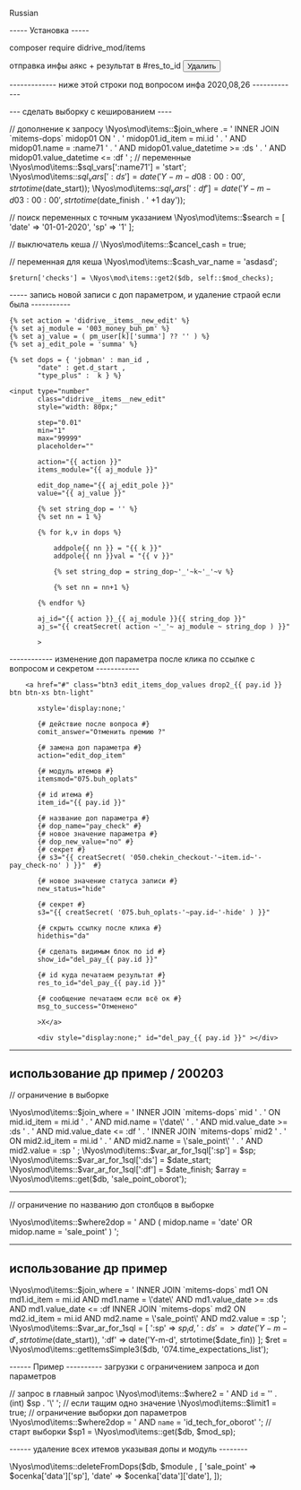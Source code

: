 Russian

----- Установка ----- 

composer require didrive_mod/items




отправка инфы аякс + результат в #res_to_id
<input class="base__send_to_ajax" type="button" 
       res_to_id="res{{ v1.id }}"
       href_to_ajax="/vendor/didrive_mod/items/3/micro-service/edit-dop-pole.php"
       id="{{v1.id}}"
       s="{{ creatSecret(v1.id) }}"
       ajax_module="{{ get.level }}"
       dop_name="status"
       new_val="delete"
       value="Удалить" />






------------- ниже этой строки под вопросом инфа 2020,08,26 -------------

--- сделать выборку с кешированием ----

// дополнение к запросу
            \Nyos\mod\items::$join_where .= ' INNER JOIN `mitems-dops` midop01 ON '
                    . ' midop01.id_item = mi.id '
                    . ' AND midop01.name = :name71 '
                    . ' AND midop01.value_datetime >= :ds '
                    . ' AND midop01.value_datetime <= :df '
            ;
// переменные
    \Nyos\mod\items::$sql_vars[':name71'] = 'start';
    \Nyos\mod\items::$sql_vars[':ds'] = date('Y-m-d 08:00:00', strtotime($date_start));
    \Nyos\mod\items::$sql_vars[':df'] = date('Y-m-d 03:00:00', strtotime($date_finish . ' +1 day'));

// поиск переменных с точным указанием
    \Nyos\mod\items::$search = [
        'date' => '01-01-2020',
        'sp' => '1'
        ];

// выключатель кеша
    // \Nyos\mod\items::$cancel_cash = true;

// переменная для кеша
    \Nyos\mod\items::$cash_var_name = 'asdasd';

    $return['checks'] = \Nyos\mod\items::get2($db, self::$mod_checks);




----- запись новой записи с доп параметром, и удаление страой если была -----------

    {% set action = 'didrive__items__new_edit' %}
    {% set aj_module = '003_money_buh_pm' %}
    {% set aj_value = ( pm_user[k]['summa'] ?? '' ) %}
    {% set aj_edit_pole = 'summa' %}

    {% set dops = { 'jobman' : man_id ,
           "date" : get.d_start ,
           "type_plus" :  k } %}

    <input type="number" 
           class="didrive__items__new_edit"
           style="width: 80px;"

           step="0.01"
           min="1"
           max="99999"
           placeholder=""

           action="{{ action }}"
           items_module="{{ aj_module }}"

           edit_dop_name="{{ aj_edit_pole }}"
           value="{{ aj_value }}"

           {% set string_dop = '' %}
           {% set nn = 1 %}

           {% for k,v in dops %}

               addpole{{ nn }} = "{{ k }}"
               addpole{{ nn }}val = "{{ v }}"

               {% set string_dop = string_dop~'_'~k~'_'~v %}

               {% set nn = nn+1 %}

           {% endfor %}

           aj_id="{{ action }}_{{ aj_module }}{{ string_dop }}"
           aj_s="{{ creatSecret( action ~'_'~ aj_module ~ string_dop ) }}"

           >




------------ изменение доп параметра после клика по ссылке с вопросом и секретом ------------

        <a href="#" class="btn3 edit_items_dop_values drop2_{{ pay.id }} btn btn-xs btn-light" 

           xstyle='display:none;'

           {# действие после вопроса #}
           comit_answer="Отменить премию ?"

           {# замена доп параметра #}
           action="edit_dop_item"

           {# модуль итемов #}
           itemsmod="075.buh_oplats"

           {# id итема #}
           item_id="{{ pay.id }}"

           {# название доп параметра #}
           {# dop_name="pay_check" #}
           {# новое значение параметра #}
           {# dop_new_value="no" #}
           {# секрет #}
           {# s3="{{ creatSecret( '050.chekin_checkout-'~item.id~'-pay_check-no' ) }}"  #}

           {# новое значение статуса записи #}
           new_status="hide"

           {# секрет #}
           s3="{{ creatSecret( '075.buh_oplats-'~pay.id~'-hide' ) }}" 

           {# скрыть ссылку после клика #}
           hidethis="da" 

           {# сделать видимым блок по id #}
           show_id="del_pay_{{ pay.id }}" 

           {# id куда печатаем результат #}
           res_to_id="del_pay_{{ pay.id }}" 

           {# сообщение печатаем если всё ок #}
           msg_to_success="Отменено"

           >Х</a>

           <div style="display:none;" id="del_pay_{{ pay.id }}" ></div>
                   







------------------
использование др пример / 200203
------------------- 

// ограничение в выборке

\Nyos\mod\items::$join_where = ' INNER JOIN `mitems-dops` mid '
        . ' ON mid.id_item = mi.id '
        . ' AND mid.name = \'date\' '
        . ' AND mid.value_date >= :ds '
        . ' AND mid.value_date <= :df '
        . ' INNER JOIN `mitems-dops` mid2 '
        . ' ON mid2.id_item = mi.id '
        . ' AND mid2.name = \'sale_point\' '
        . ' AND mid2.value = :sp '
;
\Nyos\mod\items::$var_ar_for_1sql[':sp'] = $sp;
\Nyos\mod\items::$var_ar_for_1sql[':ds'] = $date_start;
\Nyos\mod\items::$var_ar_for_1sql[':df'] = $date_finish;
$array = \Nyos\mod\items::get($db, 'sale_point_oborot');

--------------

//  ограничение по названию доп столбцов в выборке

\Nyos\mod\items::$where2dop = ' AND ( midop.name = \'date\' OR midop.name = \'sale_point\' ) ';






------------------
использование др пример
------------------- 

\Nyos\mod\items::$join_where = ' INNER JOIN `mitems-dops` md1 ON md1.id_item = mi.id AND md1.name = \'date\' AND md1.value_date >= :ds AND md1.value_date <= :df 
        INNER JOIN `mitems-dops` md2 ON md2.id_item = mi.id AND md2.name = \'sale_point\' AND md2.value = :sp ';
\Nyos\mod\items::$var_ar_for_1sql = [
    ':sp' => $sp_id,
    ':ds' => date('Y-m-d', strtotime($date_start)),
    ':df' => date('Y-m-d', strtotime($date_fin))
];
$ret = \Nyos\mod\items::getItemsSimple3($db, '074.time_expectations_list');


------ Пример ----------
загрузки с ограничением запроса и доп параметров

// запрос в главный запрос
\Nyos\mod\items::$where2 = ' AND `id` = \'' . (int) $sp . '\' ';
// если тащим одно значение
\Nyos\mod\items::$limit1 = true;
// ограничение выборки доп параметров
\Nyos\mod\items::$where2dop = ' AND `name` = \'id_tech_for_oborot\' ';
// старт выборки
$sp1 = \Nyos\mod\items::get($db, $mod_sp);

------ удаление всех итемов указывая допы и модуль --------

\Nyos\mod\items::deleteFromDops($db, $module , [
    'sale_point' => $ocenka['data']['sp'],
    'date' => $ocenka['data']['date'],
]);
